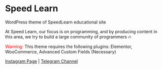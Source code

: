 # Speed Learn
WordPress theme of SpeedLearn educational site

<p>At Speed Learn, our focus is on programming, and by producing content in this area, we try to build a large community of programmers 🔥</p>

<p><span style="color: red;">Warning:</span> This theme requires the following plugins: Elementor, WooCommerce, Advanced Custom Fields (Necessary)</p>

<a href="https://www.instagram.com/speedlearn_official/">Instagram Page</a> | <a href="https://www.t.me/speedlearn_official/">Telegram Channel</a>